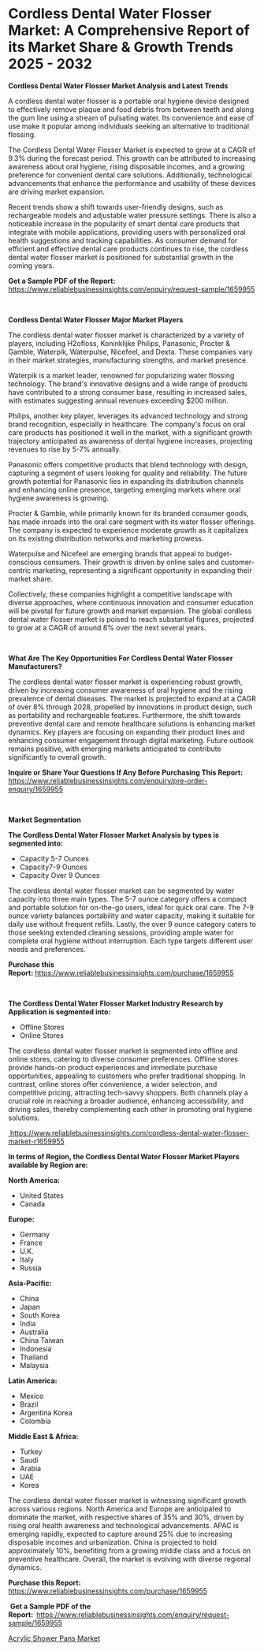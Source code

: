 <p><h1>Cordless Dental Water Flosser Market: A Comprehensive Report of its Market Share & Growth Trends 2025 - 2032</h1></p><p><strong>Cordless Dental Water Flosser Market Analysis and Latest Trends</strong></p>
<p><p>A cordless dental water flosser is a portable oral hygiene device designed to effectively remove plaque and food debris from between teeth and along the gum line using a stream of pulsating water. Its convenience and ease of use make it popular among individuals seeking an alternative to traditional flossing.</p><p>The Cordless Dental Water Flosser Market is expected to grow at a CAGR of 9.3% during the forecast period. This growth can be attributed to increasing awareness about oral hygiene, rising disposable incomes, and a growing preference for convenient dental care solutions. Additionally, technological advancements that enhance the performance and usability of these devices are driving market expansion. </p><p>Recent trends show a shift towards user-friendly designs, such as rechargeable models and adjustable water pressure settings. There is also a noticeable increase in the popularity of smart dental care products that integrate with mobile applications, providing users with personalized oral health suggestions and tracking capabilities. As consumer demand for efficient and effective dental care products continues to rise, the cordless dental water flosser market is positioned for substantial growth in the coming years.</p></p>
<p><strong>Get a Sample PDF of the Report:&nbsp;</strong> <a href="https://www.reliablebusinessinsights.com/enquiry/request-sample/1659955?utm_campaign=3133&utm_medium=2&utm_source=Github&utm_content=ia&utm_term=05042025&utm_id=cordless-dental-water-flosser">https://www.reliablebusinessinsights.com/enquiry/request-sample/1659955</a></p>
<p>&nbsp;</p>
<p><strong>Cordless Dental Water Flosser Major Market Players</strong></p>
<p><p>The cordless dental water flosser market is characterized by a variety of players, including H2ofloss, Koninklijke Philips, Panasonic, Procter & Gamble, Waterpik, Waterpulse, Nicefeel, and Dexta. These companies vary in their market strategies, manufacturing strengths, and market presence.</p><p>Waterpik is a market leader, renowned for popularizing water flossing technology. The brand's innovative designs and a wide range of products have contributed to a strong consumer base, resulting in increased sales, with estimates suggesting annual revenues exceeding $200 million.</p><p>Philips, another key player, leverages its advanced technology and strong brand recognition, especially in healthcare. The company's focus on oral care products has positioned it well in the market, with a significant growth trajectory anticipated as awareness of dental hygiene increases, projecting revenues to rise by 5-7% annually.</p><p>Panasonic offers competitive products that blend technology with design, capturing a segment of users looking for quality and reliability. The future growth potential for Panasonic lies in expanding its distribution channels and enhancing online presence, targeting emerging markets where oral hygiene awareness is growing.</p><p>Procter & Gamble, while primarily known for its branded consumer goods, has made inroads into the oral care segment with its water flosser offerings. The company is expected to experience moderate growth as it capitalizes on its existing distribution networks and marketing prowess.</p><p>Waterpulse and Nicefeel are emerging brands that appeal to budget-conscious consumers. Their growth is driven by online sales and customer-centric marketing, representing a significant opportunity in expanding their market share.</p><p>Collectively, these companies highlight a competitive landscape with diverse approaches, where continuous innovation and consumer education will be pivotal for future growth and market expansion. The global cordless dental water flosser market is poised to reach substantial figures, projected to grow at a CAGR of around 8% over the next several years.</p></p>
<p>&nbsp;</p>
<p><strong>What Are The Key Opportunities For Cordless Dental Water Flosser Manufacturers?</strong></p>
<p><p>The cordless dental water flosser market is experiencing robust growth, driven by increasing consumer awareness of oral hygiene and the rising prevalence of dental diseases. The market is projected to expand at a CAGR of over 8% through 2028, propelled by innovations in product design, such as portability and rechargeable features. Furthermore, the shift towards preventive dental care and remote healthcare solutions is enhancing market dynamics. Key players are focusing on expanding their product lines and enhancing consumer engagement through digital marketing. Future outlook remains positive, with emerging markets anticipated to contribute significantly to overall growth.</p></p>
<p><strong>Inquire or Share Your Questions If Any Before Purchasing This Report:</strong> <a href="https://www.reliablebusinessinsights.com/enquiry/pre-order-enquiry/1659955?utm_campaign=3133&utm_medium=2&utm_source=Github&utm_content=ia&utm_term=05042025&utm_id=cordless-dental-water-flosser">https://www.reliablebusinessinsights.com/enquiry/pre-order-enquiry/1659955</a></p>
<p>&nbsp;</p>
<p><strong>Market Segmentation</strong></p>
<p><strong>The Cordless Dental Water Flosser Market Analysis by types is segmented into:</strong></p>
<p><ul><li>Capacity 5-7 Ounces</li><li>Capacity7-9 Ounces</li><li>Capacity Over 9 Ounces</li></ul></p>
<p><p>The cordless dental water flosser market can be segmented by water capacity into three main types. The 5-7 ounce category offers a compact and portable solution for on-the-go users, ideal for quick oral care. The 7-9 ounce variety balances portability and water capacity, making it suitable for daily use without frequent refills. Lastly, the over 9 ounce category caters to those seeking extended cleaning sessions, providing ample water for complete oral hygiene without interruption. Each type targets different user needs and preferences.</p></p>
<p><strong>Purchase this Report:&nbsp;</strong><a href="https://www.reliablebusinessinsights.com/purchase/1659955?utm_campaign=3133&utm_medium=2&utm_source=Github&utm_content=ia&utm_term=05042025&utm_id=cordless-dental-water-flosser">https://www.reliablebusinessinsights.com/purchase/1659955</a></p>
<p>&nbsp;</p>
<p><strong>The Cordless Dental Water Flosser Market Industry Research by Application is segmented into:</strong></p>
<p><ul><li>Offline Stores</li><li>Online Stores</li></ul></p>
<p><p>The cordless dental water flosser market is segmented into offline and online stores, catering to diverse consumer preferences. Offline stores provide hands-on product experiences and immediate purchase opportunities, appealing to customers who prefer traditional shopping. In contrast, online stores offer convenience, a wider selection, and competitive pricing, attracting tech-savvy shoppers. Both channels play a crucial role in reaching a broader audience, enhancing accessibility, and driving sales, thereby complementing each other in promoting oral hygiene solutions.</p></p>
<p><a href="https://www.reliablebusinessinsights.com/cordless-dental-water-flosser-market-r1659955?utm_campaign=3133&utm_medium=2&utm_source=Github&utm_content=ia&utm_term=05042025&utm_id=cordless-dental-water-flosser">&nbsp;https://www.reliablebusinessinsights.com/cordless-dental-water-flosser-market-r1659955</a></p>
<p><strong>In terms of Region, the Cordless Dental Water Flosser Market Players available by Region are:</strong></p>
<p>
    <p> <strong> North America: </strong>
        <ul>
            <li>United States</li>
            <li>Canada</li>
        </ul>
        </p> 
    <p> <strong> Europe: </strong>
        <ul>
            <li>Germany</li>
            <li>France</li>
            <li>U.K.</li>
            <li>Italy</li>
            <li>Russia</li>
        </ul>
        </p> 
    <p> <strong> Asia-Pacific: </strong>
        <ul>
            <li>China</li>
            <li>Japan</li>
            <li>South Korea</li>
            <li>India</li>
            <li>Australia</li>
            <li>China Taiwan</li>
            <li>Indonesia</li>
            <li>Thailand</li>
            <li>Malaysia</li>
        </ul>
        </p> 
    <p> <strong> Latin America: </strong>
        <ul>
            <li>Mexico</li>
            <li>Brazil</li>
            <li>Argentina Korea</li>
            <li>Colombia</li>
        </ul>
        </p> 
    <p> <strong> Middle East & Africa: </strong>
        <ul>
            <li>Turkey</li>
            <li>Saudi</li>
            <li>Arabia</li>
            <li>UAE</li>
            <li>Korea</li>
        </ul>
    </p>
    </p>
<p><p>The cordless dental water flosser market is witnessing significant growth across various regions. North America and Europe are anticipated to dominate the market, with respective shares of 35% and 30%, driven by rising oral health awareness and technological advancements. APAC is emerging rapidly, expected to capture around 25% due to increasing disposable incomes and urbanization. China is projected to hold approximately 10%, benefiting from a growing middle class and a focus on preventive healthcare. Overall, the market is evolving with diverse regional dynamics.</p></p>
<p><strong>Purchase this Report: </strong><a href="https://www.reliablebusinessinsights.com/purchase/1659955?utm_campaign=3133&utm_medium=2&utm_source=Github&utm_content=ia&utm_term=05042025&utm_id=cordless-dental-water-flosser">https://www.reliablebusinessinsights.com/purchase/1659955</a></p>
<p>&nbsp;<strong>Get a Sample PDF of the Report:&nbsp;&nbsp;</strong><a href="https://www.reliablebusinessinsights.com/enquiry/request-sample/1659955?utm_campaign=3133&utm_medium=2&utm_source=Github&utm_content=ia&utm_term=05042025&utm_id=cordless-dental-water-flosser">https://www.reliablebusinessinsights.com/enquiry/request-sample/1659955</a></p>
<p><strong></strong></p>
<p><p><a href="https://github.com/doljanzwald/Market-Research-Report-List-1/blob/main/acrylic-shower-pans-market.md?utm_campaign=3133&utm_medium=2&utm_source=Github&utm_content=ia&utm_term=05042025&utm_id=cordless-dental-water-flosser">Acrylic Shower Pans Market</a></p></p>